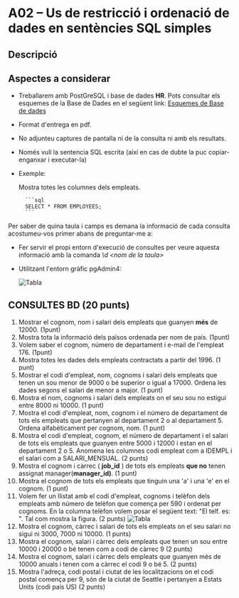 # A02 – Us de restricció i ordenació de dades en sentències SQL simples

## Descripció

## Aspectes a considerar

- Treballarem amb PostGreSQL i base de dades **HR**. Pots consultar els esquemes de la Base de Dades en el següent link: [Esquemes de Base de dades](https://github.com/sapa-basededades/M02-M10-Bases-de-Dades/tree/main/1%20-%20Llenguatge%20SQL%20DML%20i%20DDL/1%20-%20DATABASES/ESQUEMES/1%20-%20POSTGRES)

- Format d'entrega en pdf.
- No adjunteu captures de pantalla ni de la consulta ni amb els resultats.
- Només vull la sentencia SQL escrita (així en cas de dubte la puc copiar-enganxar i executar-la)
- Exemple:

    Mostra totes les columnes dels empleats.

        ```sql
        SELECT * FROM EMPLOYEES; 
        ```

Per saber de quina taula i camps es demana la informació de cada consulta acostumeu-vos primer abans de preguntar-me a:

- Fer servir el propi entorn d'execució de consultes per veure aquesta informació amb la comanda *\d \<nom de la taula\>*
- Utilitzant l'entorn gràfic pgAdmin4:
  
  ![Tabla](https://github.com/sapa-basededades/M02-M10-Bases-de-Dades/blob/main/master/activitats/pgadmin.png?raw=true)

## CONSULTES BD (20 punts)

1. Mostrar el cognom, nom i salari dels empleats que guanyen **més** de 12000. (1punt)
2. Mostra tota la informació dels països ordenada per nom de país. (1punt)
3. Volem saber el cognom, número de departament i e-mail de l'empleat 176. (1punt)
4. Mostra totes les dades dels empleats contractats a partir del 1996. (1 punt)
5. Mostrar el codi d'empleat, nom, cognoms i salari dels empleats que tenen un sou menor de 9000 o bé superior o igual a 17000. Ordena les dades segons el salari de menor a major. (1 punt)
6. Mostra el nom, cognoms i salari dels empleats on el seu sou no estigui entre 8000 ni 10000. (1 punt)
7. Mostra el codi d'empleat, nom, cognom i el número de departament de tots els empleats que pertanyen al departament 2 o al departament 5. Ordena alfabèticament per cognom, nom. (1 punt)
8. Mostra el codi d'empleat, cognom, el número de departament i el salari de tots els empleats que guanyen entre 5000 i 12000 i estan en el departament 2 o 5. Anomena les columnes codi empleat com a IDEMPL i el salari com a SALARI\_MENSUAL. (2 punts)
9. Mostra el cognom i càrrec ( **job\_id** ) de tots els empleats **que no** tenen assignat manager(**manager\_id)**. (1 punt)
10. Mostra el cognom de tots els empleats que tinguin una 'a' i una 'e' en el cognom. (1 punt)
11. Volem fer un llistat amb el codi d'empleat, cognoms i telèfon dels empleats amb número de telèfon que comença per 590 i ordenat per cognoms. En la columna telèfon volem posar el següent text: "El telf. es: ". Tal com mostra la figura. (2 punts)
![Tabla](https://github.com/sapa-basededades/M02-M10-Bases-de-Dades/blob/main/master/activitats/m02_A02_im1.png?raw=true)
12. Mostra el cognom, càrrec i salari de tots els empleats on el seu salari no sigui ni 3000, 7000 ni 10000. (1 punts)
13. Mostra el cognom, salari i càrrec dels empleats que tenen un sou entre 10000 i 20000 o bé tenen com a codi de càrrec 9 (2 punts)
14. Mostra el cognom, salari i càrrec dels empleats que guanyen més de 10000 anuals i tenen com a càrrec el codi 9 o bé 5. (2 punts)
15. Mostra l'adreça, codi postal i ciutat de les localitzacions on el codi postal comença per 9, són de la ciutat de Seattle i pertanyen a Estats Units (codi país US) (2 punts)
